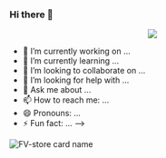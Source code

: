 ### Hi there 👋

<p align="center">  
  <img src="https://readme-typing-svg.herokuapp.com?color=%2336BCF7&center=true&vCenter=true&lines=Welcome%20To%20My%20Github" />  
</p>

- 🔭 I’m currently working on ...
- 🌱 I’m currently learning ...
- 👯 I’m looking to collaborate on ...
- 🤔 I’m looking for help with ...
- 💬 Ask me about ...
- 📫 How to reach me: ...
- 😄 Pronouns: ...
- ⚡ Fun fact: ...
-->

![FV-store card name](https://cardivo.vercel.app/api?name=Fadlyvpn&description=Hi,%20everyone!%20and%20Nice%20to%20meet%20you%20%F0%9F%91%8B&image=[https://raw.githubusercontent.com/myzid/myzid/main/profile.jpg](https://github.com/pusoxx/ver3/raw/main/1686655025212.png?v=4&backgroundColor=%23ecf0f1&telegram=/&github=WokszXD&pattern=leaf&colorPattern)https://github.com/pusoxx/ver3/raw/main/1686655025212.png?v=4&backgroundColor=%23ecf0f1&telegram=/&github=FV-store&pattern=leaf&colorPattern=%23eaeaea)
